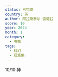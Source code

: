 ```yaml
---
status: 已完成
country: 英
author: 阿拉斯泰尔·雷诺兹
score: 10
year: 2024
month: 1
category:
  - 书籍
tags:
  - 科幻
  - 短篇集
---
```

10/10 神
